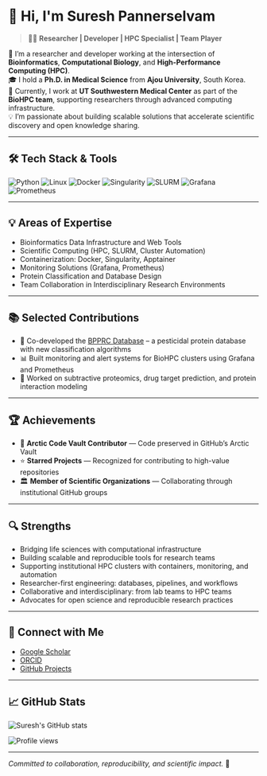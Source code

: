 # 👋 Hi, I'm Suresh Pannerselvam

> 🧑‍🔬 **Researcher | Developer | HPC Specialist | Team Player**

🔬 I’m a researcher and developer working at the intersection of **Bioinformatics**, **Computational Biology**, and **High-Performance Computing (HPC)**.  
🎓 I hold a **Ph.D. in Medical Science** from **Ajou University**, South Korea.  
🏢 Currently, I work at **UT Southwestern Medical Center** as part of the **BioHPC team**, supporting researchers through advanced computing infrastructure.  
💡 I’m passionate about building scalable solutions that accelerate scientific discovery and open knowledge sharing.

---

## 🛠️ Tech Stack & Tools

![Python](https://img.shields.io/badge/Python-3776AB?style=flat&logo=python&logoColor=white)
![Linux](https://img.shields.io/badge/Linux-FCC624?style=flat&logo=linux&logoColor=black)
![Docker](https://img.shields.io/badge/Docker-2496ED?style=flat&logo=docker&logoColor=white)
![Singularity](https://img.shields.io/badge/Singularity-20232A?style=flat&logo=linuxfoundation&logoColor=white)
![SLURM](https://img.shields.io/badge/SLURM-009688?style=flat&logo=data:image/png;base64,...&logoColor=white)
![Grafana](https://img.shields.io/badge/Grafana-F46800?style=flat&logo=grafana&logoColor=white)
![Prometheus](https://img.shields.io/badge/Prometheus-E6522C?style=flat&logo=prometheus&logoColor=white)

---

## 💡 Areas of Expertise

- Bioinformatics Data Infrastructure and Web Tools  
- Scientific Computing (HPC, SLURM, Cluster Automation)  
- Containerization: Docker, Singularity, Apptainer  
- Monitoring Solutions (Grafana, Prometheus)  
- Protein Classification and Database Design  
- Team Collaboration in Interdisciplinary Research Environments

---

## 📚 Selected Contributions

- 🧬 Co-developed the [BPPRC Database](https://bpprc.org) – a pesticidal protein database with new classification algorithms  
- 📊 Built monitoring and alert systems for BioHPC clusters using Grafana and Prometheus  
- 🔬 Worked on subtractive proteomics, drug target prediction, and protein interaction modeling

---

## 🏆 Achievements

- 🧊 **Arctic Code Vault Contributor** — Code preserved in GitHub’s Arctic Vault  
- ⭐️ **Starred Projects** — Recognized for contributing to high-value repositories  
- 🏛️ **Member of Scientific Organizations** — Collaborating through institutional GitHub groups

---

## 🔍 Strengths

- Bridging life sciences with computational infrastructure  
- Building scalable and reproducible tools for research teams  
- Supporting institutional HPC clusters with containers, monitoring, and automation  
- Researcher-first engineering: databases, pipelines, and workflows  
- Collaborative and interdisciplinary: from lab teams to HPC teams  
- Advocates for open science and reproducible research practices

---

## 🔗 Connect with Me

- [Google Scholar](https://scholar.google.com/citations?user=sjdcpwsAAAAJ&hl=en)  
- [ORCID](https://orcid.org/0000-0001-9341-2861)  
- [GitHub Projects](https://github.com/Amrithasuresh)

---

## 📈 GitHub Stats

![Suresh's GitHub stats](https://github-readme-stats.vercel.app/api?username=Amrithasuresh&show_icons=true&theme=default)

![Profile views](https://komarev.com/ghpvc/?username=Amrithasuresh&label=Profile%20views&color=0e75b6&style=flat)

---

*Committed to collaboration, reproducibility, and scientific impact.* 🚀
